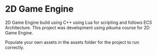 # 2D Game Engine

2D Game Engine build using C++ using Lua for scripting and follows ECS Architecture. This project was development using pikuma course for 2D Game Engine.

Populate your own assets in the assets folder for the project to run correctly.
